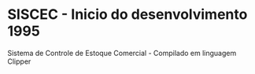 # SISCEC - Inicio do desenvolvimento 1995
Sistema de Controle de Estoque Comercial - Compilado em linguagem Clipper
